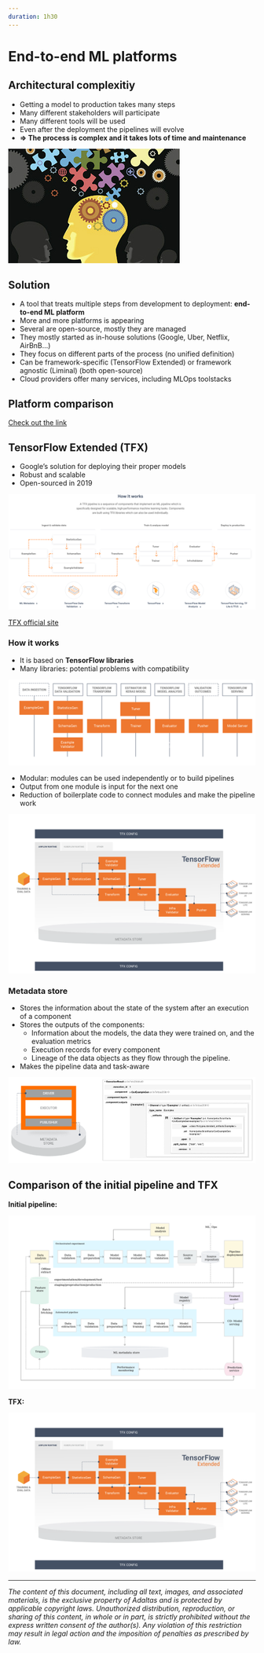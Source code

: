 ```yaml
---
duration: 1h30
---
```


# End-to-end ML platforms

## Architectural complexitiy

- Getting a model to production takes many steps
- Many different stakeholders will participate
- Many different tools will be used
- Even after the deployment the pipelines will evolve
- **=> The process is complex and it takes lots of time and maintenance**

![Puzzle](./assets/puzzle.jpg)

## Solution

- A tool that treats multiple steps from development to deployment: **end-to-end ML platform**
- More and more platforms is appearing
- Several are open-source, mostly they are managed
- They mostly started as in-house solutions (Google, Uber, Netflix, AirBnB...)
- They focus on different parts of the process (no unified definition)
- Can be framework-specific (TensorFlow Extended) or framework agnostic (Liminal) (both open-source)  
- Cloud providers offer many services, including MLOps toolstacks

## Platform comparison

[Check out the link](https://valohai.com/mlops-platforms-compared/)

## TensorFlow Extended (TFX)

- Google’s solution for deploying their proper models
- Robust and scalable
- Open-sourced in 2019

![TFX overview](./assets/tfx_overview.png)

[TFX official site](https://www.tensorflow.org/tfx)

### How it works

- It is based on **TensorFlow libraries**
- Many libraries: potential problems with compatibility

![Libraries](./assets/libraries_components.png)

- Modular: modules can be used independently or to build pipelines
- Output from one module is input for the next one
- Reduction of boilerplate code to connect modules and make the pipeline work

![Modules and connections](./assets/tfx_all_modules.png)

### Metadata store

- Stores the information about the state of the system after an execution of a component
- Stores the outputs of the components:
  - Information about the models, the data they were trained on, and the evaluation metrics
  - Execution records for every component
  - Lineage of the data objects as they flow through the pipeline.
- Makes the pipeline data and task-aware

![TFX module](./assets/tfx_module.png)

## Comparison of the initial pipeline and TFX

**Initial pipeline:**

![Initial pipeline](./assets/level_1.png)

**TFX:**

![TFX pipeline](./assets/tfx_all_modules.png)

---

*The content of this document, including all text, images, and associated materials, is the exclusive property of Adaltas and is protected by applicable copyright laws. Unauthorized distribution, reproduction, or sharing of this content, in whole or in part, is strictly prohibited without the express written consent of the author(s). Any violation of this restriction may result in legal action and the imposition of penalties as prescribed by law.*
